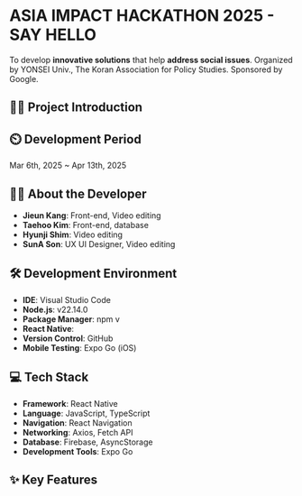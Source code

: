 # ASIA IMPACT HACKATHON 2025 - SAY HELLO
To develop **innovative solutions** that help **address social issues**.
Organized by YONSEI Univ., The Koran Association for Policy Studies.
Sponsored by Google.

## 👨‍🏫 Project Introduction

## ⏲️ Development Period
Mar 6th, 2025 ~ Apr 13th, 2025

## 👨‍💻 About the Developer 
- **Jieun Kang**: Front-end, Video editing
- **Taehoo Kim**: Front-end, database
- **Hyunji Shim**: Video editing
- **SunA Son**: UX UI Designer, Video editing

## 🛠️ Development Environment
- **IDE**: Visual Studio Code
- **Node.js**: v22.14.0
- **Package Manager**: npm v
- **React Native**: 
- **Version Control**: GitHub
- **Mobile Testing**: Expo Go (iOS)

## 💻 Tech Stack
- **Framework**: React Native
- **Language**: JavaScript, TypeScript
- **Navigation**: React Navigation
- **Networking**: Axios, Fetch API
- **Database**: Firebase, AsyncStorage
- **Development Tools**: Expo Go

## ✨ Key Features
